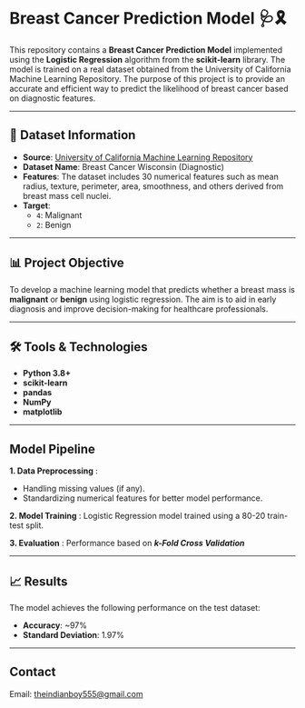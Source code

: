 # Breast Cancer Prediction Model 🩺🎗️

This repository contains a **Breast Cancer Prediction Model** implemented using the **Logistic Regression** algorithm from the **scikit-learn** library. The model is trained on a real dataset obtained from the University of California Machine Learning Repository. The purpose of this project is to provide an accurate and efficient way to predict the likelihood of breast cancer based on diagnostic features.

---

## 📁 Dataset Information

- **Source**: [University of California Machine Learning Repository](https://archive.ics.uci.edu/ml/index.php)
- **Dataset Name**: Breast Cancer Wisconsin (Diagnostic)
- **Features**: The dataset includes 30 numerical features such as mean radius, texture, perimeter, area, smoothness, and others derived from breast mass cell nuclei.
- **Target**:
  - `4`: Malignant
  - `2`: Benign

---

## 📊 Project Objective

To develop a machine learning model that predicts whether a breast mass is **malignant** or **benign** using logistic regression. The aim is to aid in early diagnosis and improve decision-making for healthcare professionals.

---

## 🛠️ Tools & Technologies

- **Python 3.8+**
- **scikit-learn**
- **pandas**
- **NumPy**
- **matplotlib**

---

## Model Pipeline

**1. Data Preprocessing** : 
  - Handling missing values (if any).
  - Standardizing numerical features for better model performance.
                           
**2. Model Training** : Logistic Regression model trained using a 80-20 train-test split.

**3. Evaluation** : Performance based on  ***k-Fold Cross Validation*** 

---

## 📈 Results

The model achieves the following performance on the test dataset:

- **Accuracy**: ~97%
- **Standard Deviation**: 1.97% 

---
## Contact
Email: theindianboy555@gmail.com
